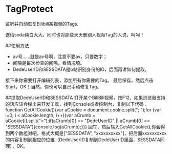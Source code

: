 # TagProtect
监听并自动恢复Bilibili某视频的Tags.

送给soda纯白大大。同时也对那些天天删别人视频Tag的人说，呵呵！

##使用方法
- av号……就是av号啊，注意不要av，只要数字；
- 间隔是每次检查的间隔，看情况填。
- DedeUserID和SESSDATA是b站识别身份的ID，后面再讲如何提取。

接下来你需要打开编辑列表，添加所有你需要的Tag。
最后保存，然后点击Start，OK！当然，你也可以自己手动修复Tag。

##提取DedeUserID和SESSDATA
打开某个BiliBili视频，按F12，如果浏览器支持的话应该会弹出来开发工具，找到Console或者控制台，复制以下代码：
function GetAllCookie(){var aCookie = document.cookie.split("; ");for (var i=0; i < aCookie.length; i++){var aCrumb = aCookie[i].split("=");if(aCrumb[0] == "DedeUserID" || aCrumb[0] == "SESSDATA"){console.log(aCrumb);}}}
回车，然后输入GetAllCookie(),你会得到两个数组对吧，格式大概是["SESSDATA", "xxxxxxxxxx"]，把后面xxxxxxxxxx的内容复制到相应的位置（DedeUserID复制到DedeUserID里面，SESSDATA同理），OK。

